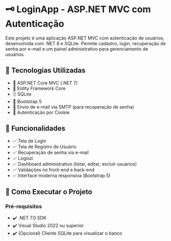 # 🗝️ LoginApp - ASP.NET MVC com Autenticação

Este projeto é uma aplicação ASP.NET MVC com autenticação de usuários, desenvolvida com .NET 8 e SQLite. Permite cadastro, login, recuperação de senha por e-mail e um painel administrativo para gerenciamento de usuários.

## 🚀 Tecnologias Utilizadas

- 🔷 ASP.NET Core MVC (.NET 7)
- 💾 Entity Framework Core
- 🗄️ SQLite
- 🎨 Bootstrap 5
- 📧 Envio de e-mail via SMTP (para recuperação de senha)
- 🔑 Autenticação por Cookie

## 🎯 Funcionalidades

- ✅ Tela de Login
- ✅ Tela de Registro de Usuário
- ✅ Recuperação de senha via e-mail
- ✅ Logout
- ✅ Dashboard administrativo (listar, editar, excluir usuários)
- ✅ Validações no front-end e back-end
- ✅ Interface moderna responsiva (Bootstrap 5)

## 🔧 Como Executar o Projeto

### Pré-requisitos

- ✔️ .NET 7.0 SDK
- ✔️ Visual Studio 2022 ou superior
- ✔️ (Opcional) Cliente SQLite para visualizar o banco

